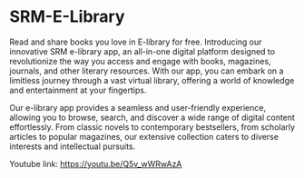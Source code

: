 # SRM-E-Library
Read and share books you love in E-library for free.
Introducing our innovative SRM e-library app, an all-in-one digital platform designed to revolutionize the way you access and engage with books, magazines, journals, and other literary resources. With our app, you can embark on a limitless journey through a vast virtual library, offering a world of knowledge and entertainment at your fingertips.

Our e-library app provides a seamless and user-friendly experience, allowing you to browse, search, and discover a wide range of digital content effortlessly. From classic novels to contemporary bestsellers, from scholarly articles to popular magazines, our extensive collection caters to diverse interests and intellectual pursuits.


Youtube link:
https://youtu.be/Q5v_wWRwAzA
